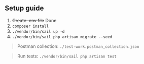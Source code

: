 ## Setup guide
1. ~~Create .env file~~ Done
2. `composer install`
3. `./vendor/bin/sail up -d`
4. `./vendor/bin/sail php artisan migrate --seed`

> Postman collection: `./test-work.postman_collection.json`

> Run tests: `./vendor/bin/sail php artisan test`
